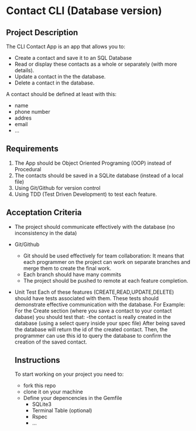 # Contact CLI (Database version)

## Project Description
The CLI Contact App is an app that allows you to:
- Create a contact and save it to an SQL Database
- Read or display these contacts as a whole or separately (with more details).
- Update a contact in the the database.
- Delete a contact in the database.

A contact should be defined at least with this:
- name
- phone number
- addres
- email
- ...

## Requirements
1. The App should be Object Oriented Programing (OOP) instead of Procedural
2. The contacts should be saved in a SQLite database (instead of a local file)
3. Using Git/Github for version control
4. Using TDD (Test Driven Development) to test each feature.

## Acceptation Criteria
- The project should communicate effectively with the database (no inconsistency in the data)
- Git/Github
  - Git should be used effectively for team collaboration:
    It means that each programmer on the project can work on separate branches and merge them 
    to create the final work.
  - Each branch should have many commits
  - The project should be pushed to remote at each feature completion.
- Unit Test
  Each of these features (CREATE,READ,UPDATE,DELETE) should have tests associated with them.
  These tests should demonstrate effective communication with the database. For Example:
  For the Create section (where you save a contact to your contact dabase) you should test that: 
    -the contact is really created in the database (using a select query inside your spec file)
      After being saved the database will return the id of the created contact. Then, the programmer
      can use this id to query the database to confirm the creation of the saved contact.
  
  ## Instructions
  To start working on your project you need to:
  - fork this repo
  - clone it on your machine
  - Define your depencencies in the Gemfile
    - SQLite3
    - Terminal Table (optional)
    - Rspec
    - ...

